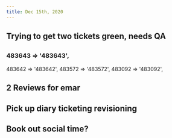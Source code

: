 ```yaml
---
title: Dec 15th, 2020
---
```


## Trying to get two tickets green, needs QA
##
### 483643 => '483643',
  483642 => '483642',
  483572 => '483572',
  483092 => '483092',
## 2 Reviews for emar
## Pick up diary ticketing revisioning
##
## Book out social time?
